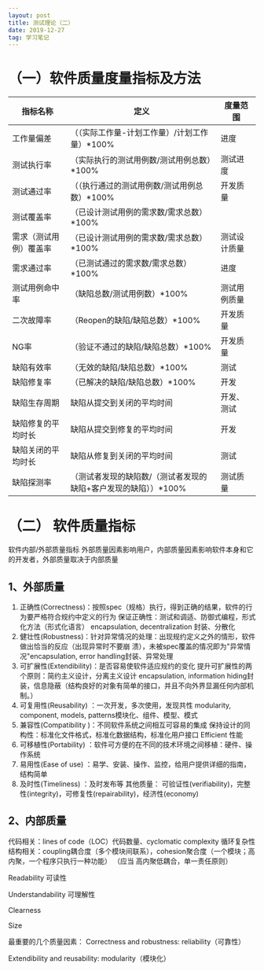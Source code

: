 ```yaml
---
layout: post
title: 测试理论（二）
date: 2019-12-27
tag: 学习笔记
---
```


# （一）软件质量度量指标及方法

|指标名称|定义|度量范围 |
|--|--|--|
|工作量偏差  | （（实际工作量-计划工作量）/计划工作量）*100% | 进度 |
|测试执行率  | （实际执行的测试用例数/测试用例总数）*100% | 测试进度 |
|测试通过率  | （（执行通过的测试用例数/测试用例总数）*100% | 开发质量 |
|测试覆盖率	 |（已设计测试用例的需求数/需求总数）*100% 	| |
|需求（测试用例）覆盖率|	（已设计测试用例的需求数/需求总数）*100%	| 测试设计质量 |
|需求通过率	|（已测试通过的需求数/需求总数）*100%	| 进度 |
|测试用例命中率	|（缺陷总数/测试用例数）*100%|	测试用例质量 |
|二次故障率	|（Reopen的缺陷/缺陷总数）*100%	| 开发质量 |
|NG率|	（验证不通过的缺陷/缺陷总数）*100%	| 开发质量 |
|缺陷有效率	|（无效的缺陷/缺陷总数）*100%	| 测试 |
|缺陷修复率|	（已解决的缺陷/缺陷总数）*100%	| 开发 |
|缺陷生存周期	|缺陷从提交到关闭的平均时间	| 开发、测试 |
|缺陷修复的平均时长|	缺陷从提交到修复的平均时间	| 开发 |
|缺陷关闭的平均时长|	缺陷从修复到关闭的平均时间	| 测试 |
|缺陷探测率|	（测试者发现的缺陷数/（测试者发现的缺陷+客户发现的缺陷））*100%	| 测试质量 |


# （二） 软件质量指标
软件内部/外部质量指标
外部质量因素影响用户，内部质量因素影响软件本身和它的开发者，外部质量取决于内部质量

## 1、外部质量

 1.  正确性(Correctness)：按照spec（规格）执行，得到正确的结果，软件的行为要严格符合规约中定义的行为
        保证正确性：测试和调适、防御式编程，形式化方法（形式化语言） encapsulation, decentralization
        封装、分散化
 2. 健壮性(Robustness)：针对异常情况的处理：出现规约定义之外的情形，软件做出恰当的反应（出现异常时不要崩  溃），未被spec覆盖的情况即为"异常情况"encapsulation, error handling封装、异常处理
 3.  可扩展性(Extendibility)：是否容易使软件适应规约的变化 提升可扩展性的两个原则：简约主义设计，分离主义设计 encapsulation, information hiding封装，信息隐蔽（结构良好的对象有简单的接口，并且不向外界显漏任何内部机制。）
 4. 可复用性(Reusability) ：一次开发，多次使用，发现共性
 modularity, component, models, patterns模块化、组件、模型、模式
 5. 兼容性(Compatibility )：不同软件系统之间相互可容易的集成 保持设计的同构性：标准化文件格式，标准化数据结构，标准化用户接口
    Efficient 性能
 6. 可移植性(Portability) ：软件可方便的在不同的技术环境之间移植：硬件、操作系统
 7. 易用性(Ease of use) ：易学、安装、操作、监控，给用户提供详细的指南，结构简单
 8. 及时性(Timeliness) ：及时发布等
其他质量： 可验证性(verifiability)，完整性(integrity)，可修复性(repairability)，经济性(economy)

## 2、内部质量
代码相关：lines of code（LOC）代码数量、cyclomatic complexity 循环复杂性
结构相关：coupling耦合度（多个模块间联系），cohesion聚合度（一个模块；高内聚，一个程序只执行一种功能） （应当 高内聚低耦合，单一责任原则）

Readability 可读性

Understandability 可理解性

Clearness

Size

最重要的几个质量因素：
Correctness and robustness: reliability（可靠性）

Extendibility and reusability: modularity（模块化）
